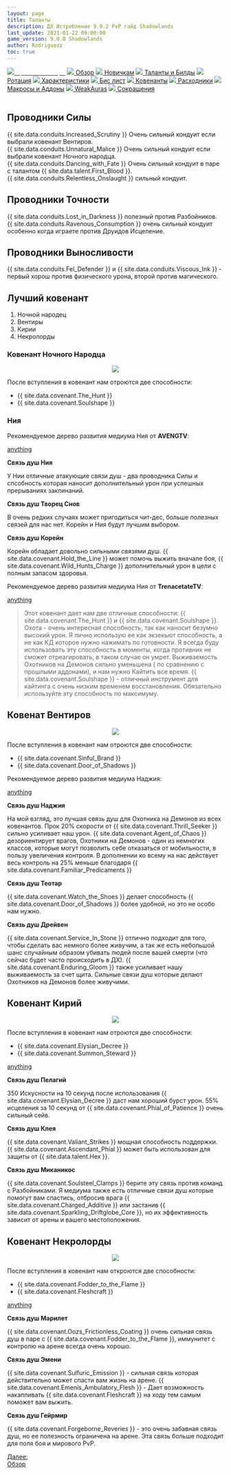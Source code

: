 ```yaml
---
layout: page
title: Таланты 
description: ДХ Истребление 9.0.2 PvP гайд Shadowlands
last_update: 2021-01-22 09:00:00
game_version: 9.0.0 Shadowlands
author: Rodriguezz
toc: true
---
```


<div id="smooth-nav-outer">
<a href="{{ site.url }}/guide/havoc/quick_faq.html"><img src="https://wow.zamimg.com/images/wow/icons/medium/wow_token01.jpg"><span style="color: white;"> Кратко и Быстро</span></a>
<a href="{{ site.url }}/guide/havoc/overview.html"><img src="https://wow.zamimg.com/images/wow/icons/medium/inv_misc_spyglass_02.jpg"> Обзор</a>
<a href="{{ site.url }}/guide/havoc/beginners.html"><img src="https://wow.zamimg.com/images/wow/icons/medium/spell_lifegivingseed.jpg"> Новичкам</a>
<a href="{{ site.url }}/guide/havoc/talent-builds.html"><img src="https://wow.zamimg.com/images/wow/icons/medium/ability_marksmanship.jpg"> Таланты и Билды</a>
<a href="{{ site.url }}/guide/havoc/rotation-priority.html"><img src="https://wow.zamimg.com/images/wow/icons/medium/wow_token01.jpg"> Ротация</a>
<a href="{{ site.url }}/guide/havoc/stats.html"><img src="https://wow.zamimg.com/images/wow/icons/medium/inv_inscription_80_warscroll_intellect.jpg"> Характеристики</a>
<a href="{{ site.url }}/guide/havoc/gear.html"><img src="https://wow.zamimg.com/images/wow/icons/medium/inv_chest_chain_03.jpg"> Бис лист</a>
<a href="{{ site.url }}/guide/havoc/covenant.html"><img src="https://wow.zamimg.com/images/wow/icons/medium/wow_token01.jpg"> Ковенанты</a>
<a href="{{ site.url }}/guide/havoc/consumables.html"><img src="https://wow.zamimg.com/images/wow/icons/medium/inv_potion_92.jpg"> Расходники</a>
<a href="{{ site.url }}/guide/havoc/macros-addons.html"><img src="https://wow.zamimg.com/images/wow/icons/medium/inv_eng_gearspringparts.jpg"> Макросы и Аддоны</a>
<a href="{{ site.url }}/guide/havoc/weakauras.html"><img src="https://wow.zamimg.com/images/wow/icons/medium/spell_holy_auramastery.jpg"> WeakAuras</a>
<a href="{{ site.url }}/guide/havoc/common-terms.html"><img src="https://wow.zamimg.com/images/wow/icons/medium/ui_chat.jpg"> Сокращения</a>
</div>
<br>


## Проводники Силы

{{ site.data.conduits.Increased_Scrutiny }} Очень сильный кондуит если выбрали ковенант Вентиров.<br>
{{ site.data.conduits.Unnatural_Malice }} Очень сильный кондуит если выбрали ковенант Ночного народца.<br>
{{ site.data.conduits.Dancing_with_Fate }}  Очень сильный кондуит в паре с талантом {{ site.data.talent.First_Blood }}.<br>
{{ site.data.conduits.Relentless_Onslaught }} сильный кондуит.

## Проводники Точности

{{ site.data.conduits.Lost_in_Darkness }} полезный против Разбойников.
{{ site.data.conduits.Ravenous_Consumption }} очень сильный кондуит особенно когда играете против Друидов Исцеление.

## Проводники Выносливости

{{ site.data.conduits.Fel_Defender }} и {{ site.data.conduits.Viscous_Ink }} - первый хорош против физического урона, второй против магического.

## Лучший ковенант

1. Ночной народец
1. Вентиры
1. Кирии
1. Некролорды

### Ковенант Ночного Народца
<p align="center" width="100%"> <img src="{{ site.url }}/assets/img/blog/conduits/fae_logo.png"> </p>

После вступления в ковенант нам отроются две способности:

* {{ site.data.covenant.The_Hunt }} 
* {{ site.data.covenant.Soulshape }} 

### Ния 

Рекомендуемое дерево развития медиума Ния от **AVENGTV**:

<a href="https://ru.wowhead.com/soulbind-calc/embed/night-fae/niya/demon-hunter/ApbqAgUrkwAVLM0AEgVBJgAVLM8AIhUq7wAlKvoA" target="blank">anything</a>

**Связь душ Ния**
 
У Нии отличные атакующие связи душ - два проводника Силы и спсобность которая наносит дополнительный урон при успешных прерываниях заклинаний.

**Связь душ Творец Снов**

В очень редких случаях может пригодиться чит-дес, больше полезных связей для нас нет. Корейн и Ния будут лучшим выбором.

**Связь душ Корейн**

Корейн обладает довольно сильными связями душ. {{ site.data.covenant.Hold_the_Line }} может помочь выжить вначале боя, {{ site.data.covenant.Wild_Hunts_Charge }} дополнительный урон в цели с полным запасом здоровья.

Рекомендуемое дерево развития медиума Ния от **TrenacetateTV**:

<a href="https://ru.wowhead.com/soulbind-calc/embed/night-fae/niya/demon-hunter/ApZlAgUrkwAVLM0AEQUszwAiFSr6ACUq7wA" target="blank">anything</a>

> Этот ковенант дает нам две отличные способности: {{ site.data.covenant.The_Hunt }} и {{ site.data.covenant.Soulshape }}. Охота - очень интересная способность, так как наносит безумно высокий урон. Я лично использую ее как экзекьют способность, а не как КД которое нужно нажимать по готовности. Я всегда буду использовать эту способность в моменты, когда противник не сможет отреагировать, в таком случае он умрет. Выживаемость Охотников на Демонов сильно уменьшена ( по сравнению с прошлыми аддонами), и нам нужно Кайтить все время. {{ site.data.covenant.Soulshape }}  - отличный инструмент для кайтинга с очень низким временем восстановления. Обязательно используйте эту способность по максимуму.

## Ковенат Вентиров
<p align="center" width="100%"> <img src="{{ site.url }}/assets/img/blog/conduits/ventyr_logo.png"> </p>

После вступления в ковенант нам отроются две способности:

* {{ site.data.covenant.Sinful_Brand }}
* {{ site.data.covenant.Door_of_Shadows }}

Рекомендуемое дерево развития медиума Наджия:

<a href="https://ru.wowhead.com/soulbind-calc/embed/venthyr/nadjia-the-mistblade/demon-hunter/ApalAQUrkwASBTA8ABUszwAhFSrvAA" target="blank">anything</a>

**Связь душ Наджия**

На мой взгляд, это лучшая связь душ для Охотника на Демонов из всех ковенантов. Прок 20% скорости от {{ site.data.covenant.Thrill_Seeker }} сильно усиливает наш урон. {{ site.data.covenant.Agent_of_Chaos }} дезориентирует врагов, Охотники на Демонов - один из немногих классов, которые могут позволить себе отказаться от мобильности, в пользу увеличения контроля. В дополнении ко всему на нас действует весь контроль на 25% меньше благодаря {{ site.data.covenant.Familiar_Predicaments }}

**Связь душ Теотар**

{{ site.data.covenant.Watch_the_Shoes }} делает способность {{ site.data.covenant.Door_of_Shadows }} более удобной, но это не особо нам нужно.

**Связь душ Дрейвен**

{{ site.data.covenant.Service_In_Stone }} отлично подходит для того, чтобы сделать вас немного более живучим, а так же есть небольшой шанс случайным образом убивать людей после вашей смерти (что сейчас будет часто происходить в ДХ). {{ site.data.covenant.Enduring_Gloom }} также усиливает нашу выживаемость за счет щита. Сильные связи душ которые делают Охотников на Демонов более живучими.

## Ковенант Кирий
<p align="center" width="100%"> <img src="{{ site.url }}/assets/img/blog/conduits/kiri_logo.png"> </p>

После вступления в ковенант нам отроются две способности:

* {{ site.data.covenant.Elysian_Decree }}
* {{ site.data.covenant.Summon_Steward }}

<a href="https://ru.wowhead.com/soulbind-calc/embed/venthyr/nadjia-the-mistblade/demon-hunter/ApalAQUrkwASBTA8ABUszwAhFSrvAA" target="blank">anything</a>

**Связь душ Пелагий**

350 Искусности на 10 секунд после использования {{ site.data.covenant.Elysian_Decree }} даст нам хороший бурст урон. 55% исцеления за 10 секунд от {{ site.data.covenant.Phial_of_Patience }} очень сильный сейв.

**Связь душ Клея**

{{ site.data.covenant.Valiant_Strikes }} мощная способность поддержки. {{ site.data.covenant.Ascendant_Phial }} может быть использован для защиты от {{ site.data.talent.Hex }}.

**Связь душ Миканикос**

{{ site.data.covenant.Soulsteel_Clamps }} берите эту связь против команд с Разбойниками. Я медиума также есть отличные связи душ которые помогут вам спастись, отбросив врага {{ site.data.covenant.Charged_Additive }} или застанив {{ site.data.covenant.Sparkling_Driftglobe_Core }}, но их эффективность зависит от арены и вашего местоположения.

## Ковенант Некролорды
<p align="center" width="100%"> <img src="{{ site.url }}/assets/img/blog/conduits/necrolord_logo.png"> </p>


После вступления в ковенант нам откроются две способности:

* {{ site.data.covenant.Fodder_to_the_Flame }}
* {{ site.data.covenant.Fleshcraft }}

<a href="https://ru.wowhead.com/soulbind-calc/embed/necrolord/plague-deviser-marileth/demon-hunter/ApbmAgUszQAVK5MAEgUszwAVLRwAIhUq7wAlKvoA" target="blank">anything</a>

**Связь душ Марилет**

{{ site.data.covenant.Oozs_Frictionless_Coating }} очень сильная связь душ в паре с {{ site.data.covenant.Fodder_to_the_Flame }}, иммунитет с контролю на арене всегда очень хорошо.

**Связь душ Эмени**

{{ site.data.covenant.Sulfuric_Emission }} - сильная связь которая действительно может спасти вам жизнь на арене.
{{ site.data.covenant.Emenis_Ambulatory_Flesh }} - Дает возможность накапливать {{ site.data.covenant.Fleshcraft }} на ходу тем самым поможет вам выжить.

**Связь душ Гейрмир**

{{ site.data.covenant.Forgeborne_Reveries }} - это очень забавная связь душ, но ее полезность ограничена на арене. Эта связь больше подходит для поля боя и мирового PvP.

<div class="minibox"><a href="{{ site.url }}/guide/havoc/overview.html">Далее:<br>Обзор</a></div>
